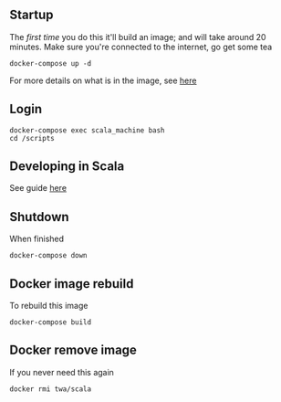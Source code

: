 
## Startup
The _first time_ you do this it'll build an image; and will take around 20 minutes.  Make sure you're connected to the internet, go get some tea
```
docker-compose up -d
```
For more details on what is in the image, see [here](docker/README.md)

## Login 
```
docker-compose exec scala_machine bash
cd /scripts

```

## Developing in Scala
See guide [here](scripts/README.md)

## Shutdown
When finished
```
docker-compose down
```


## Docker image rebuild
To rebuild this image 
```
docker-compose build
```

## Docker remove image
If you never need this again
```
docker rmi twa/scala
```
